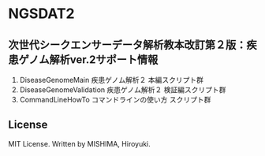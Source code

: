 # NGSDAT2
## 次世代シークエンサーデータ解析教本改訂第２版：疾患ゲノム解析ver.2サポート情報

1. DiseaseGenomeMain  疾患ゲノム解析２ 本編スクリプト群
2. DiseaseGenomeValidation 疾患ゲノム解析２ 検証編スクリプト群
3. CommandLineHowTo コマンドラインの使い方 スクリプト群

## License
MIT License. Written by MISHIMA, Hiroyuki.
